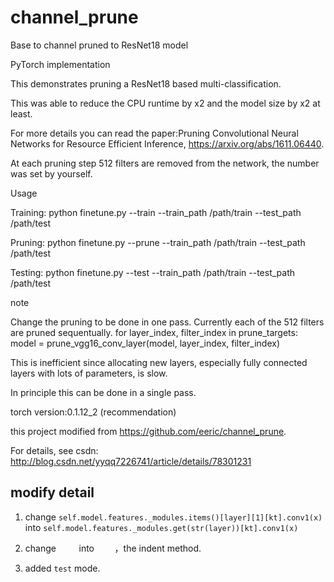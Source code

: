 # channel_prune
Base to channel pruned to ResNet18 model

PyTorch implementation

This demonstrates pruning a ResNet18 based multi-classification.

This was able to reduce the CPU runtime by x2 and the model size by x2 at least.

For more details you can read the paper:Pruning Convolutional Neural Networks for Resource Efficient Inference,
https://arxiv.org/abs/1611.06440.

At each pruning step 512 filters are removed from the network, the number was set by yourself.

Usage

Training: python finetune.py --train --train_path /path/train --test_path /path/test

Pruning:  python finetune.py --prune --train_path /path/train --test_path /path/test

Testing:  python finetune.py --test --train_path /path/train --test_path /path/test

note

Change the pruning to be done in one pass. Currently each of the 512 filters are pruned sequentually. for layer_index, filter_index in prune_targets: model = prune_vgg16_conv_layer(model, layer_index, filter_index)

This is inefficient since allocating new layers, especially fully connected layers with lots of parameters, is slow.

In principle this can be done in a single pass.

torch version:0.1.12_2 (recommendation)

this project modified from https://github.com/eeric/channel_prune.

For details, see csdn: http://blog.csdn.net/yyqq7226741/article/details/78301231

## modify detail

1. change `self.model.features._modules.items()[layer][1][kt].conv1(x)` into `self.model.features._modules.get(str(layer))[kt].conv1(x)`

2. change `    `  into `	`，the indent method.

3. added `test` mode.
